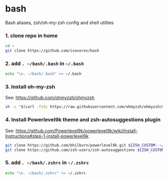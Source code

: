 # bash
Bash aliases, zsh/oh-my-zsh config and shell utilites

### 1. clone repo in home
```sh
cd ~
git clone https://github.com/isuvorov/bash
```

### 2. add `. ~/bash/.bash` in `~/.bash`

```sh
echo "\n. ~/bash/.bash" >> ~/.bash
```

### 3. Install oh-my-zsh

See: https://github.com/ohmyzsh/ohmyzsh
```sh
sh -c "$(curl -fsSL https://raw.githubusercontent.com/ohmyzsh/ohmyzsh/master/tools/install.sh)"
```

### 4. Install Powerlevel9k theme and zsh-autosuggestions plugin

See: https://github.com/Powerlevel9k/powerlevel9k/wiki/Install-Instructions#step-1-install-powerlevel9k
```sh
git clone https://github.com/bhilburn/powerlevel9k.git ${ZSH_CUSTOM:-~/.oh-my-zsh/custom}/themes/powerlevel9k
git clone https://github.com/zsh-users/zsh-autosuggestions ${ZSH_CUSTOM:-~/.oh-my-zsh/custom}/plugins/zsh-autosuggestions
```

### 5. add `. ~/bash/.zshrc` in `~/.zshrc`

```sh
echo "\n. ~/bash/.zshrc" >> ~/.zshrc
```
